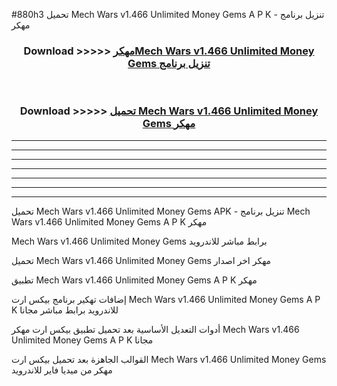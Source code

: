 #880h3 تحميل Mech Wars v1.466 Unlimited Money Gems  A P K - تنزيل برنامج مهكر



<div align="center">
<h3>Download >>>>> <a href="https://runaway1.web.app/?sq=Mech Wars v1.466 Unlimited Money Gems ">مهكرMech Wars v1.466 Unlimited Money Gems  تنزيل برنامج</a></h3><br>

<h3>Download >>>>> <a href="https://runaway1.web.app/?sq=Mech Wars v1.466 Unlimited Money Gems ">تحميل Mech Wars v1.466 Unlimited Money Gems  مهكر</a></h3>
</div>


----------------------------------------------------------

----------------------------------------------------------

----------------------------------------------------------

----------------------------------------------------------

----------------------------------------------------------

----------------------------------------------------------

----------------------------------------------------------

تحميل Mech Wars v1.466 Unlimited Money Gems  APK - تنزيل برنامج Mech Wars v1.466 Unlimited Money Gems  A P K مهكر

Mech Wars v1.466 Unlimited Money Gems  برابط مباشر للاندرويد

تحميل Mech Wars v1.466 Unlimited Money Gems  مهكر اخر اصدار

تطبيق Mech Wars v1.466 Unlimited Money Gems  A P K مهكر

إضافات تهكير برنامج بيكس ارت Mech Wars v1.466 Unlimited Money Gems  A P K للاندرويد برابط مباشر مجانا

أدوات التعديل الأساسية بعد تحميل تطبيق بيكس ارت مهكر Mech Wars v1.466 Unlimited Money Gems  A P K مجانا

القوالب الجاهزة بعد تحميل بيكس ارت Mech Wars v1.466 Unlimited Money Gems  مهكر من ميديا فاير للاندرويد


